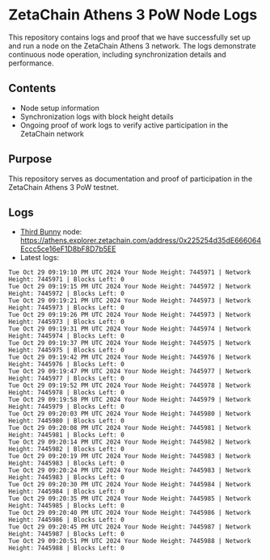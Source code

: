 # ZetaChain Athens 3 PoW Node Logs
This repository contains logs and proof that we have successfully set up and run a node on the ZetaChain Athens 3 network. The logs demonstrate continuous node operation, including synchronization details and performance.

## Contents
- Node setup information
- Synchronization logs with block height details
- Ongoing proof of work logs to verify active participation in the ZetaChain network

## Purpose
This repository serves as documentation and proof of participation in the ZetaChain Athens 3 PoW testnet.

## Logs

- [Third Bunny](https://thirdbunny.xyz/) node: https://athens.explorer.zetachain.com/address/0x225254d35dE666064Eccc5ce16eF1D8bF8D7b5EE
- Latest logs:
```
Tue Oct 29 09:19:10 PM UTC 2024 Your Node Height: 7445971 | Network Height: 7445971 | Blocks Left: 0
Tue Oct 29 09:19:15 PM UTC 2024 Your Node Height: 7445972 | Network Height: 7445972 | Blocks Left: 0
Tue Oct 29 09:19:21 PM UTC 2024 Your Node Height: 7445973 | Network Height: 7445973 | Blocks Left: 0
Tue Oct 29 09:19:26 PM UTC 2024 Your Node Height: 7445973 | Network Height: 7445973 | Blocks Left: 0
Tue Oct 29 09:19:31 PM UTC 2024 Your Node Height: 7445974 | Network Height: 7445974 | Blocks Left: 0
Tue Oct 29 09:19:37 PM UTC 2024 Your Node Height: 7445975 | Network Height: 7445975 | Blocks Left: 0
Tue Oct 29 09:19:42 PM UTC 2024 Your Node Height: 7445976 | Network Height: 7445976 | Blocks Left: 0
Tue Oct 29 09:19:47 PM UTC 2024 Your Node Height: 7445977 | Network Height: 7445977 | Blocks Left: 0
Tue Oct 29 09:19:52 PM UTC 2024 Your Node Height: 7445978 | Network Height: 7445978 | Blocks Left: 0
Tue Oct 29 09:19:58 PM UTC 2024 Your Node Height: 7445979 | Network Height: 7445979 | Blocks Left: 0
Tue Oct 29 09:20:03 PM UTC 2024 Your Node Height: 7445980 | Network Height: 7445980 | Blocks Left: 0
Tue Oct 29 09:20:08 PM UTC 2024 Your Node Height: 7445981 | Network Height: 7445981 | Blocks Left: 0
Tue Oct 29 09:20:14 PM UTC 2024 Your Node Height: 7445982 | Network Height: 7445982 | Blocks Left: 0
Tue Oct 29 09:20:19 PM UTC 2024 Your Node Height: 7445983 | Network Height: 7445983 | Blocks Left: 0
Tue Oct 29 09:20:24 PM UTC 2024 Your Node Height: 7445983 | Network Height: 7445983 | Blocks Left: 0
Tue Oct 29 09:20:30 PM UTC 2024 Your Node Height: 7445984 | Network Height: 7445984 | Blocks Left: 0
Tue Oct 29 09:20:35 PM UTC 2024 Your Node Height: 7445985 | Network Height: 7445985 | Blocks Left: 0
Tue Oct 29 09:20:40 PM UTC 2024 Your Node Height: 7445986 | Network Height: 7445986 | Blocks Left: 0
Tue Oct 29 09:20:45 PM UTC 2024 Your Node Height: 7445987 | Network Height: 7445987 | Blocks Left: 0
Tue Oct 29 09:20:51 PM UTC 2024 Your Node Height: 7445988 | Network Height: 7445988 | Blocks Left: 0
```
